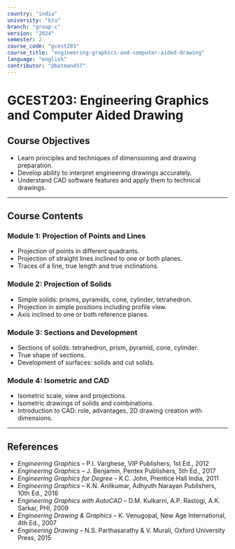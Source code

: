 ```yaml
---
country: "india"
university: "ktu"
branch: "group-c"
version: "2024"
semester: 2
course_code: "gcest203"
course_title: "engineering-graphics-and-computer-aided-drawing"
language: "english"
contributor: "@batman457"
---
```


# GCEST203: Engineering Graphics and Computer Aided Drawing

## Course Objectives

- Learn principles and techniques of dimensioning and drawing preparation.
- Develop ability to interpret engineering drawings accurately.
- Understand CAD software features and apply them to technical drawings.

---

## Course Contents

### Module 1: Projection of Points and Lines

- Projection of points in different quadrants.
- Projection of straight lines inclined to one or both planes.
- Traces of a line, true length and true inclinations.

### Module 2: Projection of Solids

- Simple solids: prisms, pyramids, cone, cylinder, tetrahedron.
- Projection in simple positions including profile view.
- Axis inclined to one or both reference planes.

### Module 3: Sections and Development

- Sections of solids: tetrahedron, prism, pyramid, cone, cylinder.
- True shape of sections.
- Development of surfaces: solids and cut solids.

### Module 4: Isometric and CAD

- Isometric scale, view and projections.
- Isometric drawings of solids and combinations.
- Introduction to CAD: role, advantages, 2D drawing creation with dimensions.

---

## References

- *Engineering Graphics* – P.I. Varghese, VIP Publishers, 1st Ed., 2012  
- *Engineering Graphics* – J. Benjamin, Pentex Publishers, 5th Ed., 2017  
- *Engineering Graphics for Degree* – K.C. John, Prentice Hall India, 2011  
- *Engineering Graphics* – K.N. Anilkumar, Adhyuth Narayan Publishers, 10th Ed., 2016  
- *Engineering Graphics with AutoCAD* – D.M. Kulkarni, A.P. Rastogi, A.K. Sarkar, PHI, 2009  
- *Engineering Drawing & Graphics* – K. Venugopal, New Age International, 4th Ed., 2007  
- *Engineering Drawing* – N.S. Parthasarathy & V. Murali, Oxford University Press, 2015  
